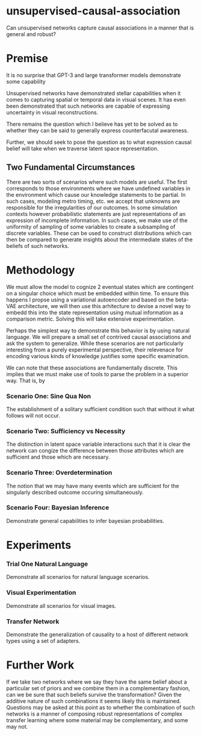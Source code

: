 # unsupervised-causal-association
Can unsupervised networks capture causal associations in a manner that is general and robust?

# Premise

It is no surprise that GPT-3 and large transformer models demonstrate some capability 

Unsupervised networks have demonstrated stellar capabilities when it comes to capturing spatial or temporal data in visual scenes. It has even been demonstrated that such networks are capable of expressing uncertainty in visual reconstructions.

There remains the question which I believe has yet to be solved as to whether they can be said to generally express counterfacutal awareness.

Further, we should seek to pose the question as to what expression causal belief will take when we traverse latent space representation.

## Two Fundamental Circumstances
There are two sorts of scenarios where such models are useful. The first corresponds to those environments where we have undefined variables in the environment which cause our knowledge statements to be partial. In such cases, modeling metro timing, etc. we accept that unknowns are responsible for the irregularities of our outcomes. In some simulation contexts however probabilistic statements are just representations of an expression of incomplete information. In such cases, we make use of the uniformity of sampling of some variables to create a subsampling of discrete variables. These can be used to construct distributions which can then be compared to generate insights about the intermediate states of the beliefs of such networks.

# Methodology

We must allow the model to cognize 2 eventual states which are contingent on a singular choice which must be embedded within time. To ensure this happens I propse using a variational autoencoder and based on the beta-VAE architecture, we will then use this arhitecture to devise a novel way to embedd this into the state representation using mutual information as a comparison metric. Solving this will take extensive experimentation.

Perhaps the simplest way to demonstrate this behavior is by using natural language. We will prepare a small set of contrived causal associations and ask the system to generalize.
While these scenarios are not particularly interesting from a purely experimental perspective, their relevenace for encoding various kinds of knowledge justifies some specific examination.

We can note that these associations are fundamentally discrete. This implies that we must make use of tools to parse the problem in a superior way. That is, by 

### Scenario One: Sine Qua Non
The establishment of a solitary sufficient condition such that without it what follows will not occur.

### Scenario Two: Sufficiency vs Necessity
The distinction in latent space variable interactions such that it is clear the network can congize the difference between those attributes which are sufficient and those which are necessary.

### Scenario Three: Overdetermination
The notion that we may have many events which are sufficient for the singularly described outcome occuring simultaneously.

### Scenario Four: Bayesian Inference
Demonstrate general capabilities to infer bayesian probabilities.

# Experiments
### Trial One Natural Language
Demonstrate all scenarios for natural language scenarios.

### Visual Experimentation
Demonstrate all scenarios for visual images.

### Transfer Network
Demonstrate the generalization of causality to a host of different network types using a set of adapters.

# Further Work
If we take two networks where we say they have the same belief about a particular set of priors and we combine them in a complementary fashion, can we be sure that such beliefs survive the transformation? Given the additive nature of such combinations it seems likely this is maintained. Questions may be asked at this point as to whether the combination of such networks is a manner of composing robust representations of complex transfer learning where some material may be complementary, and some may not.
